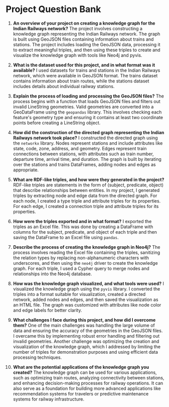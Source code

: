 # Project Question Bank

1. **An overview of your project on creating a knowledge graph for the Indian Railways network?**
The project involves constructing a knowledge graph representing the Indian Railways network. The graph is built using GeoJSON files containing information about trains and stations. The project includes loading the GeoJSON data, processing it to extract meaningful triples, and then using these triples to create and visualize the knowledge graph with tools like Neo4j and pyvis.

2. **What is the dataset used for this project, and in what format was it available?**
I used datasets for trains and stations in the Indian Railways network, which were available in GeoJSON format. The trains dataset contains information about train routes, while the stations dataset includes details about individual railway stations.

3. **Explain the process of loading and processing the GeoJSON files?**
The process begins with a function that loads GeoJSON files and filters out invalid LineString geometries. Valid geometries are converted into a GeoDataFrame using the `geopandas` library. This involves checking each feature's geometry type and ensuring it contains at least two coordinate points before creating a LineString object.

4. **How did the construction of the directed graph representing the Indian Railways network took place?**
I constructed the directed graph using the `networkx` library. Nodes represent stations and include attributes like state, code, zone, address, and geometry. Edges represent train connections between stations, with attributes such as train number, departure time, arrival time, and duration. The graph is built by iterating over the stations and trains DataFrames, adding nodes and edges as appropriate.

5. **What are RDF-like triples, and how were they generated in the project?**
RDF-like triples are statements in the form of (subject, predicate, object) that describe relationships between entities. In my project, I generated triples by extracting node and edge data from the directed graph. For each node, I created a type triple and attribute triples for its properties. For each edge, I created a connection triple and attribute triples for its properties.

6. **How were the triples exported and in what format?**
I exported the triples as an Excel file. This was done by creating a DataFrame with columns for the subject, predicate, and object of each triple and then saving the DataFrame to an Excel file using `pandas`.

7. **Describe the process of creating the knowledge graph in Neo4j?**
The process involves reading the Excel file containing the triples, sanitizing the relation types by replacing non-alphanumeric characters with underscores, and then using the `neo4j` driver to create the knowledge graph. For each triple, I used a Cypher query to merge nodes and relationships into the Neo4j database.

8. **How was the knowledge graph visualized, and what tools were used?**
I visualized the knowledge graph using the `pyvis` library. I converted the triples into a format suitable for visualization, created a directed network, added nodes and edges, and then saved the visualization as an HTML file. The graph was customized with attributes like node color and edge labels for better clarity.

9. **What challenges I face during this project, and how did I overcome them?**
One of the main challenges was handling the large volume of data and ensuring the accuracy of the geometries in the GeoJSON files. I overcame this by implementing robust error handling and filtering out invalid geometries. Another challenge was optimizing the creation and visualization of the knowledge graph, which I addressed by limiting the number of triples for demonstration purposes and using efficient data processing techniques.

10. **What are the potential applications of the knowledge graph you created?**
The knowledge graph can be used for various applications, such as optimizing train routes, analyzing connectivity between stations, and enhancing decision-making processes for railway operations. It can also serve as a foundation for building more advanced applications like recommendation systems for travelers or predictive maintenance systems for railway infrastructure.
